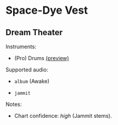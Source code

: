 # Space\-Dye Vest

## Dream Theater

Instruments:

  * (Pro) Drums [(preview)](http://pages.cs.wisc.edu/~tolly/customs/?title=space-dye-vest&artist=dream-theater)

Supported audio:

  * `album` (Awake)

  * `jammit`

Notes:

  * Chart confidence: *high* (Jammit stems).

